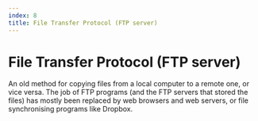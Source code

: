 ```yaml
---
index: 8
title: File Transfer Protocol (FTP server)
---
```

# File Transfer Protocol (FTP server)

An old method for copying files from a local computer to a remote one, or vice versa. The job of FTP programs (and the FTP servers that stored the files) has mostly been replaced by web browsers and web servers, or file synchronising programs like Dropbox.